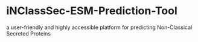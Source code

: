 # iNClassSec-ESM-Prediction-Tool
a user-friendly and highly accessible platform for predicting Non-Classical Secreted Proteins
